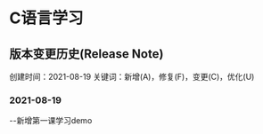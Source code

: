 # C语言学习

## 版本变更历史(Release Note)

创建时间：2021-08-19
关键词：新增(A)，修复(F)，变更(C)，优化(U)
### 2021-08-19
--新增第一课学习demo
